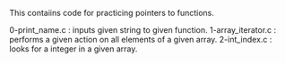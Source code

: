 This contaiins code for practicing pointers to functions.

0-print_name.c : inputs given string to given function.
1-array_iterator.c : performs a given action on all elements of a given array.
2-int_index.c : looks for a integer in a given array.
